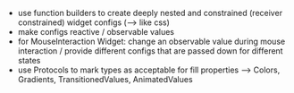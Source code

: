 - use function builders to create deeply nested and constrained (receiver constrained) widget configs (--> like css)
- make configs reactive / observable values
- for MouseInteraction Widget: change an observable value during mouse interaction / provide different configs that are passed down for different states
- use Protocols to mark types as acceptable for fill properties --> Colors, Gradients, TransitionedValues, AnimatedValues